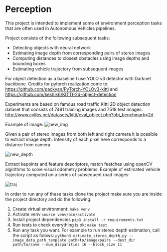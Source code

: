 # Perception

This project is intended to implement some of environment 
perception tasks that are often used in Autonomous Vehicles pipelines.

Project consists of the following subsequent tasks:
* Detecting objects with neural network
* Estimating image depth from corresponding pairs of stereo images
* Computing distances to closest obstacles using image depths and bounding boxes
* Estimating vehicle trajectory from subsequent images


For object detection as a baseline I use YOLO v3 detector with Darknet backbone.
Credits for pytorch realization come to:
https://github.com/packyan/PyTorch-YOLOv3-kitti and https://github.com/keshik6/KITTI-2d-object-detection


Experiments are based on famous road traffic Kitti 2D object detection dataset
that consists of 7481 training images and 7518 test images:
http://www.cvlibs.net/datasets/kitti/eval_object.php?obj_benchmark=2d

Example of image:
![new_img](https://user-images.githubusercontent.com/61888740/77573415-b3b67e80-6ee1-11ea-9d6a-01c07f203211.png)

Given a pair of stereo images from both left and right camera it is possible to extract image depth.
Intensity of each pixel here corresponds to a distance from camera.

![new_depth](https://user-images.githubusercontent.com/61888740/77573548-e2345980-6ee1-11ea-8346-1b154917bdc9.png)

Extract kepoints and feature descriptors, match featches using openCV algirithms to solve visual odometry problems.
Example of estimated vehicle trajectory computed on a series of subsequent road images:

![traj](https://user-images.githubusercontent.com/61888740/77574579-4a376f80-6ee3-11ea-9e9a-549a6eb1420f.png)

In order to run any of these tasks clone the project
make sure you are inside the project directory and do the following:

1) Create virtual environment:
`make venv`
2) Activate venv
`source venv/bin/activate`
3) Install project dependencies
`pip3 install -r requirements.txt`
4) Run tests to check everything is ok:
`make test`
5) Run any task you want. For example to run stereo depth estimation, call the script as folows:
`python3 estimate_stereo_depth.py --image_data_path_template path/to/image/pairs --dest_dir path/to/save --num_disparities 16 --block_size 11`

